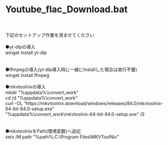 # Youtube_flac_Download.bat
<br>
<br>
下記のセットアップ作業を済ませてください<br>
<br>
●yt-dlpの導入<br>
winget install yt-dlp<br>
<br>
<br>
●ffmpegの導入(yt-dlp導入時に一緒にInstallした場合は実行不要)<br>
winget install ffmpeg
<br>
<br>
●mkvtoolnixの導入<br>
mkdir "%appdata%\convert_work"<br>
cd /d "%appdata%\convert_work"<br>
curl -OL "https://mkvtoolnix.download/windows/releases/84.0/mkvtoolnix-64-bit-84.0-setup.exe"<br>
"%appdata%\convert_work\mkvtoolnix-64-bit-84.0-setup.exe" /S<br>
<br>
<br>
●mkvtoolnixをPath(環境変数)へ追記<br>
setx /M path "%path%;C:\Program Files\MKVToolNix"<br>

